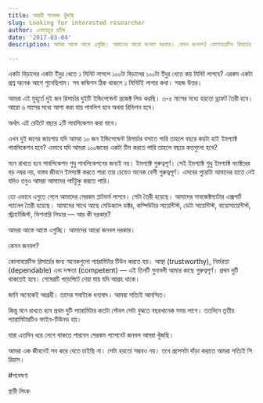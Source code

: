 ```yaml
---
title: আগ্রহী গবেষক খুঁজছি
slug: Looking for interested researcher
author: এনায়েতুর রহীম
date: '2017-03-04'
description: আমরা আস্তে আস্তে এগুচ্ছি। আমাদের আরো জনবল দরকার। কেমন জনবল? কোলাবরেটিভ রিসার্চের জন্য অনেকগুলো প্যারামিটার টিউন করতে হয়। আস্থা (trustworthy), নির্ভরতা (dependable) এবং দক্ষতা (competent) — এই তিনটি গুনাবলী আমার কাছে গুরুত্বপূর্ণ। প্রথম দুটি থাকতেই হবে। শেষেরটি গড়েপিটে নেয়া যায় যদি আগ্রহ থাকে।

---
```


একটা বিড়ালের একটা ইঁদুর খেতে ১ মিনিট লাগলে ১০০টা বিড়ালের ১০০টা ইঁদুর খেতে কয় মিনিট লাগবে? এরকম একটা প্রশ্ন অনেক আগে শুনেছিলাম। সব কন্ডিশন ঠিক থাকলে ১ মিনিটই লাগার কথা। সহজ উত্তর।

আমরা এই মুহূর্তে দুই জন রিসার্চার দুইটি ইন্ডিপেন্ডেন্ট প্রজেক্ট লিড করছি। ৩-৫ মাসের মধ্যে হয়তো ড্রাফট তৈরী হবে। আরো ৬ মাসের মধ্যে আশা করা যায় পাবলিশ হবে অথবা রিভিশন হবে।

অর্থাৎ এই রেইটে বছরে ২টি পাবলিকেশন করা যাবে।

এখন দুই জনের জায়গায় যদি আমরা ১০ জন ইন্ডিপেন্ডেন্ট রিসার্চার বসাতে পারি তাহলে বছরে কয়টা হাই ইমপ্যাক্ট পাবলিকেশন হবে?
এভাবে যদি আমরা ১০০জনের একটা টিম করতে পারি তাহলে বছরে কতগুলো হবে?

মনে রাখতে হবে পাবলিকেশন শুধু পাবলিকেশনের জন্যই নয়। ইমপ্যাক্ট গুরুত্বপূর্ণ। সেই ইমপ্যাক্ট শুধু ইমপ্যাক্ট ফ্যাক্টরের বড় নম্বর নয়, বাস্তব জীবনে ইমপ্যাক্ট করতে পারা তার চেয়েও অনেক বেশী গুরুত্বপূর্ণ। এসবের পুরোটা আমাদের হাতে নেই যদিও তবুও আমরা আমাদের পার্টটুকু করতে পারি।

তো এভাবে এগুতে গেলে আমাদের সেরকম প্লাটফর্ম লাগবে। সেটা তৈরী হয়েছে। আমাদের সাবজেক্টম্যাটার এক্সপার্ট প্যানেল তৈরী হয়েছে। আমাদের সাথে আছে মেডিক্যাল ডক্টর, কম্পিউটার সায়েন্টিস্ট, ডেটা সায়েন্টিস্ট, বায়োসায়েন্টিস্ট, স্ট্র্যাটেজিস্ট, ভিশনারি লিডার — আর কী দরকার?

আমরা আস্তে আস্তে এগুচ্ছি। আমাদের আরো জনবল দরকার।

কেমন জনবল?

কোলাবরেটিভ রিসার্চের জন্য অনেকগুলো প্যারামিটার টিউন করতে হয়। আস্থা (trustworthy), নির্ভরতা (dependable) এবং দক্ষতা (competent) — এই তিনটি গুনাবলী আমার কাছে গুরুত্বপূর্ণ। প্রথম দুটি থাকতেই হবে। শেষেরটি গড়েপিটে নেয়া যায় যদি আগ্রহ থাকে।

জানি অনেকেই আগ্রহী। তাদের সবাইকে ধন্যবাদ। আমরা সত্যিই আনন্দিত।

কিন্তু মনে রাখতে হবে প্রথম দুটি প্যারামিটার কতটা স্টেবল সেটা বুঝতে বছরখানেক সময় লাগে। ততদিনে তৃতীয় প্যারামিটারটিও ফাইন-টিউনড হয়।

যারা এতদিন ধরে লেগে থাকতে পারবেন সেরকম প্যাশনেট জনবল আমরা খুঁজছি।

আমরা এক জীবনেই সব করে যেতে চাইছি না। সেটা হয়তো সম্ভবও নয়। তবে প্রসেসটা দাঁড়া করাতে আমরা সত্যিই সি
রিয়াস।

#গবেষণা

স্থায়ী লিংক
